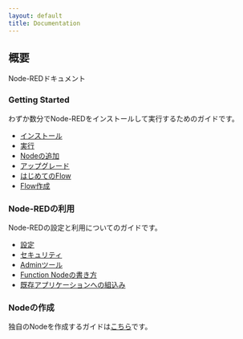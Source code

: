 ```yaml
---
layout: default
title: Documentation
---
```

## 概要

Node-REDドキュメント

### Getting Started

わずか数分でNode-REDをインストールして実行するためのガイドです。

- [インストール](getting-started/installation.html)
- [実行](getting-started/running.html)
- [Nodeの追加](getting-started/adding-nodes.html)
- [アップグレード](getting-started/upgrading.html)
- [はじめてのFlow](getting-started/first-flow.html)
- [Flow作成](getting-started/second-flow.html)

### Node-REDの利用

Node-REDの設定と利用についてのガイドです。

- [設定](configuration.html)
- [セキュリティ](security.html)
- [Adminツール](node-red-admin.html)
- [Function Nodeの書き方](writing-functions.html)
- [既存アプリケーションへの組込み](embedding.html)

### Nodeの作成

独自のNodeを作成するガイドは[こちら](creating-nodes/)です。

